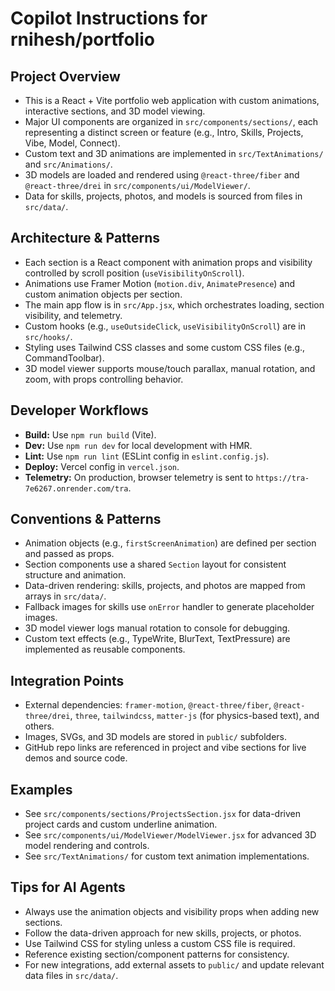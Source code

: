 # Copilot Instructions for rnihesh/portfolio

## Project Overview

- This is a React + Vite portfolio web application with custom animations, interactive sections, and 3D model viewing.
- Major UI components are organized in `src/components/sections/`, each representing a distinct screen or feature (e.g., Intro, Skills, Projects, Vibe, Model, Connect).
- Custom text and 3D animations are implemented in `src/TextAnimations/` and `src/Animations/`.
- 3D models are loaded and rendered using `@react-three/fiber` and `@react-three/drei` in `src/components/ui/ModelViewer/`.
- Data for skills, projects, photos, and models is sourced from files in `src/data/`.

## Architecture & Patterns

- Each section is a React component with animation props and visibility controlled by scroll position (`useVisibilityOnScroll`).
- Animations use Framer Motion (`motion.div`, `AnimatePresence`) and custom animation objects per section.
- The main app flow is in `src/App.jsx`, which orchestrates loading, section visibility, and telemetry.
- Custom hooks (e.g., `useOutsideClick`, `useVisibilityOnScroll`) are in `src/hooks/`.
- Styling uses Tailwind CSS classes and some custom CSS files (e.g., CommandToolbar).
- 3D model viewer supports mouse/touch parallax, manual rotation, and zoom, with props controlling behavior.

## Developer Workflows

- **Build:** Use `npm run build` (Vite).
- **Dev:** Use `npm run dev` for local development with HMR.
- **Lint:** Use `npm run lint` (ESLint config in `eslint.config.js`).
- **Deploy:** Vercel config in `vercel.json`.
- **Telemetry:** On production, browser telemetry is sent to `https://tra-7e6267.onrender.com/tra`.

## Conventions & Patterns

- Animation objects (e.g., `firstScreenAnimation`) are defined per section and passed as props.
- Section components use a shared `Section` layout for consistent structure and animation.
- Data-driven rendering: skills, projects, and photos are mapped from arrays in `src/data/`.
- Fallback images for skills use `onError` handler to generate placeholder images.
- 3D model viewer logs manual rotation to console for debugging.
- Custom text effects (e.g., TypeWrite, BlurText, TextPressure) are implemented as reusable components.

## Integration Points

- External dependencies: `framer-motion`, `@react-three/fiber`, `@react-three/drei`, `three`, `tailwindcss`, `matter-js` (for physics-based text), and others.
- Images, SVGs, and 3D models are stored in `public/` subfolders.
- GitHub repo links are referenced in project and vibe sections for live demos and source code.

## Examples

- See `src/components/sections/ProjectsSection.jsx` for data-driven project cards and custom underline animation.
- See `src/components/ui/ModelViewer/ModelViewer.jsx` for advanced 3D model rendering and controls.
- See `src/TextAnimations/` for custom text animation implementations.

## Tips for AI Agents

- Always use the animation objects and visibility props when adding new sections.
- Follow the data-driven approach for new skills, projects, or photos.
- Use Tailwind CSS for styling unless a custom CSS file is required.
- Reference existing section/component patterns for consistency.
- For new integrations, add external assets to `public/` and update relevant data files in `src/data/`.
